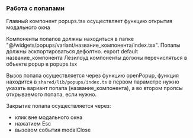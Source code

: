 ### Работа с попапами

Главный компонент popups.tsx осуществляет функцию открытия модального окна

Компоненты попапов должны находиться в папке "@/widgets/popups/variant/название_компонента/index.tsx". Попапы должны эскпортироваться дефолтно. export default название_компонента
Лезилоуд компоненты должны перечисляться в объекте popup в popups.tsx

Вызов попапа осуществляется через функцию openPopup, функция находится в `shared/lib/popups/index.ts`
в первом параметре нужно указать вариант попапа (название_компонента), а во втором пропсы открываемого попапа, если нужно.

Закрытие попапа осуществляется через:
- клик вне модального окна
- нажатием Esc
- вызовом события modalClose
